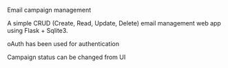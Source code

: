 Email campaign management

A simple CRUD (Create, Read, Update, Delete) email management web app using Flask + Sqlite3. 

oAuth has been used for authentication

Campaign status can be changed from UI

